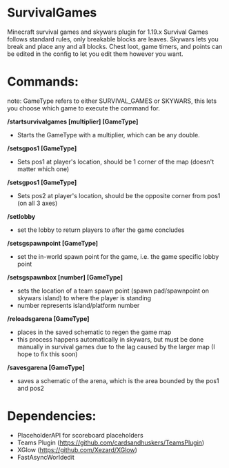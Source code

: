 # SurvivalGames
Minecraft survival games and skywars plugin for 1.19.x
Survival Games follows standard rules, only breakable blocks are leaves.
Skywars lets you break and place any and all blocks.
Chest loot, game timers, and points can be edited in the config to let you edit them however you want.

# Commands:
note: GameType refers to either SURVIVAL_GAMES or SKYWARS, this lets you choose which game to execute the command for.

**/startsurvivalgames [multiplier] [GameType]** 
- Starts the GameType with a multiplier, which can be any double.

**/setsgpos1 [GameType]**
- Sets pos1 at player's location, should be 1 corner of the map (doesn't matter which one)

**/setsgpos1 [GameType]**
- Sets pos2 at player's location, should be the opposite corner from pos1 (on all 3 axes)

**/setlobby**
- set the lobby to return players to after the game concludes

**/setsgspawnpoint [GameType]**
- set the in-world spawn point for the game, i.e. the game specific lobby point

**/setsgspawnbox [number] [GameType]**
- sets the location of a team spawn point (spawn pad/spawnpoint on skywars island) to where the player is standing
- number represents island/platform number

**/reloadsgarena [GameType]**
- places in the saved schematic to regen the game map
- this process happens automatically in skywars, but must be done manually in survival games due to the lag caused by the larger map (I hope to fix this soon)

**/savesgarena [GameType]**
- saves a schematic of the arena, which is the area bounded by the pos1 and pos2

# Dependencies:
- PlaceholderAPI for scoreboard placeholders
- Teams Plugin (https://github.com/cardsandhuskers/TeamsPlugin)
- XGlow (https://github.com/Xezard/XGlow)
- FastAsyncWorldedit
